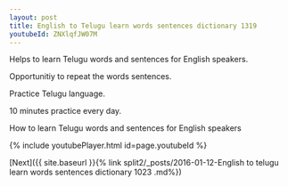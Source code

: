 ```yaml
---
layout: post
title: English to Telugu learn words sentences dictionary 1319 
youtubeId: ZNXlqfJW07M
---
```

 
 
Helps to learn Telugu words and sentences for English speakers.

Opportunitiy to repeat the words sentences. 

Practice Telugu language. 
 
10 minutes practice every day. 
 
How to learn Telugu words and sentences for English speakers 
 
{% include youtubePlayer.html id=page.youtubeId %}
 
 
[Next]({{ site.baseurl }}{% link  split2/_posts/2016-01-12-English to telugu learn words sentences dictionary 1023 .md%})
 
